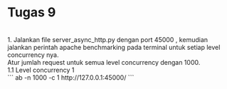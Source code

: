 # Tugas 9
<br>
1. Jalankan file server_async_http.py dengan port 45000 , kemudian jalankan perintah apache benchmarking pada terminal untuk setiap level concurrency nya.
<br>
Atur jumlah request untuk semua level concurrency dengan 1000.<br>
1.1 Level concurrency 1 <br>
```
ab -n 1000 -c 1 http://127.0.0.1:45000/
```
